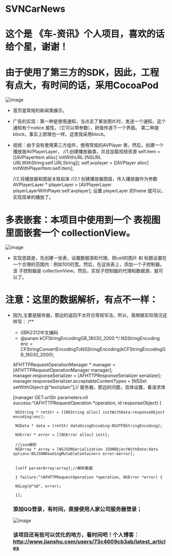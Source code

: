# SVNCarNews
# 这个是 《车-资讯》个人项目，喜欢的话给个星，谢谢！
#  由于使用了第三方的SDK，因此，工程有点大，有时间的话，采用CocoaPod 

![image](https://github.com/ChengHuiHe/SVNCarNews/blob/master/123.gif ) 
- 首页是常规的新闻类展示。
- 广告的实现：第一种是使用通知，当点击了某张图片时，发送一个通知，这个通知有个notice 属性，（它可以带参数），把值传道下一个界面。
第二种是block，事实上原理也一样。这里我采用block。

- 视频：由于没有使用第三方组件，使用常规的AVPlayer 类，然后，创建一个播放层AVPlayerLayer，
    //1.创建播放器类，并且加载视频资源
     self.item  = [[AVPlayerItem alloc] initWithURL:[NSURL URLWithString:self.URLString]];
    self.avplayer = [[AVPlayer alloc] initWithPlayerItem:self.item];
    
    //2.将播放器和图层关联起来
    //2.1 创建播放器图层，传入播放器作为参数
    AVPlayerLayer * playerLayer = [AVPlayerLayer playerLayerWithPlayer:self.avplayer];
    设置 playerLayer 的frame 就可以，实现简单的播放了。
# 多表嵌套：本项目中使用到一个 表视图里面嵌套一个 collectionView。
 ![image](https://github.com/ChengHuiHe/SVNCarNews/blob/master/1.png)

 - 实现思路是，先创建一张表，设置数据源和代理，把cell的图片 和 标题设置在一个合理的范围内：例如100的宽。然后，在这张表上，添加一个子控制器。该
 子控制器是 collectionView，然后，实现子控制器的代理和数据源，就可以了。
 
 # 注意：这里的数据解析，有点不一样：
 - 因为,主要是服务器，那边的返回不太符合常规写法，所以，我根据实际情况这样写：
      /**
     *  GBK2312中文编码
     *  @param kCFStringEncodingGB_18030_2000
     */
    NSStringEncoding enc = CFStringConvertEncodingToNSStringEncoding(kCFStringEncodingGB_18030_2000);
    
    AFHTTPRequestOperationManager * manager = [AFHTTPRequestOperationManager manager];
    manager.responseSerializer = [AFHTTPResponseSerializer serializer];
    manager.responseSerializer.acceptableContentTypes = [NSSet setWithObject:@"text/plain"];// 服务器，那边的问题，具体设置，看请求体
    
    [manager GET:urlStr parameters:nil success:^(AFHTTPRequestOperation *operation, id responseObject) {
        
        
        NSString * retStr = [[NSString alloc] initWithData:responseObject encoding:enc];
        
        NSData * data = [retStr dataUsingEncoding:NSUTF8StringEncoding];
        
        NSError * error = [[NSError alloc] init];
        
        //json解析
        NSArray * array = [NSJSONSerialization JSONObjectWithData:data options:NSJSONReadingMutableContainers error:&error];
        
        
        [self parserArray:array];//解析数据
        
        } failure:^(AFHTTPRequestOperation *operation, NSError *error) {
        
        NSLog(@"%@", error);
        
        }];
    ### 添加QQ登录，有时间，直接使用人家公司服务器登录；
    ![image](https://github.com/ChengHuiHe/SVNCarNews/blob/master/QQ登录.png)
    ### 该项目还有些可以优化的地方，看时间吧！个人博客：http://www.jianshu.com/users/73c4609cb3ab/latest_articles
